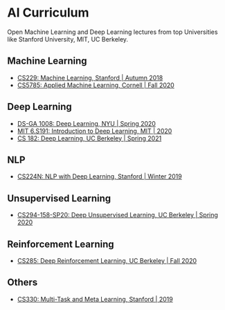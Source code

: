 # AI Curriculum
Open Machine Learning and Deep Learning lectures from top Universities like Stanford University, MIT, UC Berkeley.

<!-- toc -->

## Machine Learning
- [CS229: Machine Learning, Stanford | Autumn 2018](https://youtube.com/playlist?list=PLoROMvodv4rMC6zfYmnD7UG3LVvwaITY5)
- [CS5785: Applied Machine Learning, Cornell | Fall 2020](https://youtube.com/playlist?list=PL2UML_KCiC0UlY7iCQDSiGDMovaupqc83)

## Deep Learning
- [DS-GA 1008: Deep Learning, NYU | Spring 2020](https://atcold.github.io/pytorch-Deep-Learning/)
- [MIT 6.S191: Introduction to Deep Learning, MIT | 2020](http://introtodeeplearning.com/)
- [CS 182: Deep Learning, UC Berkeley | Spring 2021](https://cs182sp21.github.io/)

## NLP
- [CS224N: NLP with Deep Learning, Stanford | Winter 2019](https://web.stanford.edu/class/archive/cs/cs224n/cs224n.1194/)

## Unsupervised Learning
- [CS294-158-SP20: Deep Unsupervised Learning, UC Berkeley | Spring 2020](https://sites.google.com/view/berkeley-cs294-158-sp20/home)

## Reinforcement Learning
- [CS285: Deep Reinforcement Learning, UC Berkeley | Fall 2020](https://youtube.com/playlist?list=PL_iWQOsE6TfURIIhCrlt-wj9ByIVpbfGc)

## Others
- [CS330: Multi-Task and Meta Learning, Stanford | 2019](https://youtube.com/playlist?list=PLoROMvodv4rMC6zfYmnD7UG3LVvwaITY5)

